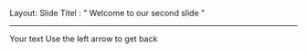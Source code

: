 Layout: Slide 
Titel : " Welcome to our second slide "

---
Your text
Use the left arrow to get back 
